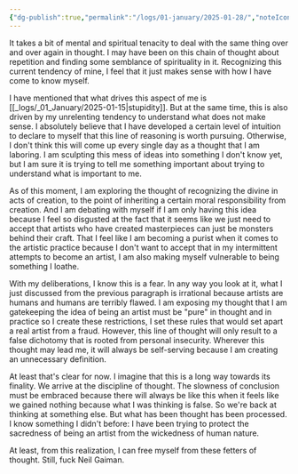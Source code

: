 ```yaml
---
{"dg-publish":true,"permalink":"/logs/01-january/2025-01-28/","noteIcon":"","created":"2025-01-28"}
---
```


It takes a bit of mental and spiritual tenacity to deal with the same thing over and over again in thought. I may have been on this chain of thought about repetition and finding some semblance of spirituality in it. Recognizing this current tendency of mine, I feel that it just makes sense with how I have come to know myself.

I have mentioned that what drives this aspect of me is [[_logs/_01_January/2025-01-15\|stupidity]]. But at the same time, this is also driven by my unrelenting tendency to understand what does not make sense. I absolutely believe that I have developed a certain level of intuition to declare to myself that this line of reasoning is worth pursuing. Otherwise, I don't think this will come up every single day as a thought that I am laboring. I am sculpting this mess of ideas into something I don't know yet, but I am sure it is trying to tell me something important about trying to understand what is important to me.

As of this moment, I am exploring the thought of recognizing the divine in acts of creation, to the point of inheriting a certain moral responsibility from creation. And I am debating with myself if I am only having this idea because I feel so disgusted at the fact that it seems like we just need to accept that artists who have created masterpieces can just be monsters behind their craft. That I feel like I am becoming a purist when it comes to the artistic practice because I don't want to accept that in my intermittent attempts to become an artist, I am also making myself vulnerable to being something I loathe.

With my deliberations, I know this is a fear. In any way you look at it, what I just discussed from the previous paragraph is irrational because artists are humans and humans are terribly flawed. I am exposing my thought that I am gatekeeping the idea of being an artist must be "pure" in thought and in practice so I create these restrictions, I set these rules that would set apart a real artist from a fraud. However, this line of thought will only result to a false dichotomy that is rooted from personal insecurity. Wherever this thought may lead me, it will always be self-serving because I am creating an unnecessary definition.

At least that's clear for now. I imagine that this is a long way towards its finality. We arrive at the discipline of thought. The slowness of conclusion must be embraced because there will always be like this when it feels like we gained nothing because what I was thinking is false. So we're back at thinking at something else. But what has been thought has been processed. I know something I didn't before: I have been trying to protect the sacredness of being an artist from the wickedness of human nature.

At least, from this realization, I can free myself from these fetters of thought. Still, fuck Neil Gaiman.